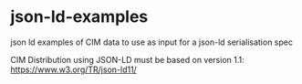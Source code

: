 # json-ld-examples
json ld examples of CIM data to use as input for a json-ld serialisation spec

CIM Distribution using JSON-LD must be based on version 1.1: https://www.w3.org/TR/json-ld11/
